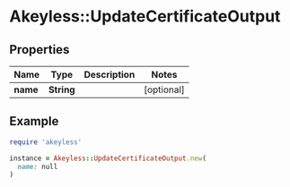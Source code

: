 # Akeyless::UpdateCertificateOutput

## Properties

| Name | Type | Description | Notes |
| ---- | ---- | ----------- | ----- |
| **name** | **String** |  | [optional] |

## Example

```ruby
require 'akeyless'

instance = Akeyless::UpdateCertificateOutput.new(
  name: null
)
```

